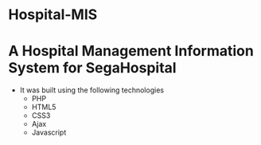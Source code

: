 # Hospital-MIS
# A Hospital Management Information System for SegaHospital
- It was built using the following technologies
  - PHP
  - HTML5
  - CSS3
  - Ajax
  - Javascript
  
